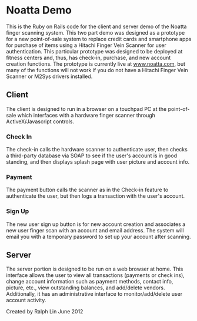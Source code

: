 # Noatta Demo

This is the Ruby on Rails code for the client and server
demo of the Noatta finger scanning system. This two part
demo was designed as a prototype for a new point-of-sale 
system to replace credit cards and smartphone apps for 
purchase of items using a Hitachi Finger Vein Scanner for user
authentication. This particular prototype was designed to 
be deployed at fitness centers and, thus, has check-in, 
purchase, and new account creation functions. The prototype
is currently live at www.noatta.com, but many of the functions
will not work if you do not have a Hitachi Finger Vein Scanner
or M2Sys drivers installed.

## Client

The client is designed to run in a browser on a touchpad PC 
at the point-of-sale which interfaces with a hardware finger
scanner through ActiveX/Javascript controls. 

### Check In

The check-in calls the hardware scanner to authenticate user, 
then checks a third-party database via SOAP to see if the user's 
account is in good standing, and then displays splash page with user
picture and account info.

### Payment

The payment button calls the scanner as in the Check-in feature to
authenticate the user, but then logs a transaction with the user's 
account.

### Sign Up

The new user sign up button is for new account creation and associates
a new user finger scan with an account and email address. The system
will email you with a temporary password to set up your account after
scanning.

## Server

The server portion is designed to be run on a web browser at home. This
interface allows the user to view all transactions (payments or check ins),
change account information such as payment methods, contact info, picture, 
etc., view outstanding balances, and add/delete vendors. Additionally,
it has an administrative interface to monitor/add/delete user account 
activity.




Created by Ralph Lin
June 2012